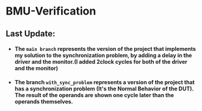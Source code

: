 # BMU-Verification

## Last Update:

- #### **The `main branch` represents the version of the project that implements my solution to the synchronization problem, by adding a delay in the driver and the monitor.(I added 2clock cycles for both of the driver and the monitor)**

- #### **The branch `with_sync_problem` represents a version of the project that has a synchronization problem (It's the Normal Behavior of the DUT). The result of the operands are shown one cycle later than the operands themselves.**


